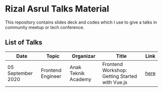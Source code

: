 # Rizal Asrul Talks Material

This repository contains slides deck and codes which I use to give a talks in community meetup or tech conference.

## List of Talks

| Date 	            | Topic 	          | Organizar 	        | Title 	                                        | Link 	                         |
|------------------	|------------------	|--------------------	|-----------------------------------------------  |------------------------------- |
| 05 September 2020 | Frontend Engineer | Anak Teknik Academy | Frontend Workshop: Getting Started with Vue.js  | [here](https://github.com/rizalasrul/talks/tree/master/anak-teknik-academy) |
